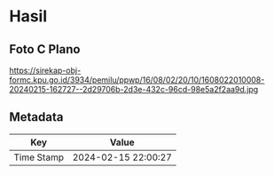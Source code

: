 # Hasil

## Foto C Plano

https://sirekap-obj-formc.kpu.go.id/3934/pemilu/ppwp/16/08/02/20/10/1608022010008-20240215-162727--2d29706b-2d3e-432c-96cd-98e5a2f2aa9d.jpg


## Metadata

| Key        | Value               |
| ---------- | ------------------- |
| Time Stamp | 2024-02-15 22:00:27 |



